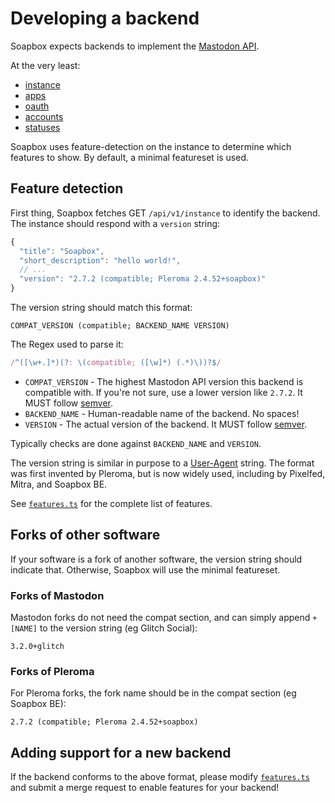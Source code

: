 # Developing a backend

Soapbox expects backends to implement the [Mastodon API](https://docs.joinmastodon.org/methods/).

At the very least:

- [instance](https://docs.joinmastodon.org/methods/instance/)
- [apps](https://docs.joinmastodon.org/methods/apps/)
- [oauth](https://docs.joinmastodon.org/methods/apps/oauth/)
- [accounts](https://docs.joinmastodon.org/methods/accounts/)
- [statuses](https://docs.joinmastodon.org/methods/statuses/)

Soapbox uses feature-detection on the instance to determine which features to show.
By default, a minimal featureset is used.

## Feature detection

First thing, Soapbox fetches GET `/api/v1/instance` to identify the backend.
The instance should respond with a `version` string:

```js
{
  "title": "Soapbox",
  "short_description": "hello world!",
  // ...
  "version": "2.7.2 (compatible; Pleroma 2.4.52+soapbox)"
}
```

The version string should match this format:

```
COMPAT_VERSION (compatible; BACKEND_NAME VERSION)
```

The Regex used to parse it:

```js
/^([\w+.]*)(?: \(compatible; ([\w]*) (.*)\))?$/
```

- `COMPAT_VERSION` - The highest Mastodon API version this backend is compatible with. If you're not sure, use a lower version like `2.7.2`. It MUST follow [semver](https://semver.org/).
- `BACKEND_NAME` - Human-readable name of the backend. No spaces!
- `VERSION` - The actual version of the backend. It MUST follow [semver](https://semver.org/).

Typically checks are done against `BACKEND_NAME` and `VERSION`.

The version string is similar in purpose to a [User-Agent](https://developer.mozilla.org/en-US/docs/Web/HTTP/Headers/User-Agent) string.
The format was first invented by Pleroma, but is now widely used, including by Pixelfed, Mitra, and Soapbox BE.

See [`features.ts`](https://gitlab.com/soapbox-pub/soapbox-fe/-/blob/develop/app/soapbox/utils/features.ts) for the complete list of features.

## Forks of other software

If your software is a fork of another software, the version string should indicate that.
Otherwise, Soapbox will use the minimal featureset.

### Forks of Mastodon

Mastodon forks do not need the compat section, and can simply append `+[NAME]` to the version string (eg Glitch Social):

```
3.2.0+glitch
```

### Forks of Pleroma

For Pleroma forks, the fork name should be in the compat section (eg Soapbox BE):

```
2.7.2 (compatible; Pleroma 2.4.52+soapbox)
```

## Adding support for a new backend

If the backend conforms to the above format, please modify [`features.ts`](https://gitlab.com/soapbox-pub/soapbox-fe/-/blob/develop/app/soapbox/utils/features.ts) and submit a merge request to enable features for your backend!
